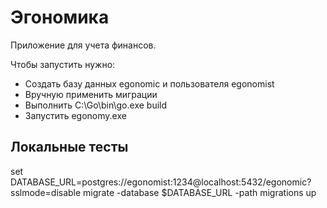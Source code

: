 # Эгономика

Приложение для учета финансов.

Чтобы запустить нужно:
- Создать базу данных egonomic и пользователя egonomist
- Вручную применить миграции
- Выполнить C:\Go\bin\go.exe build
- Запустить egonomy.exe

## Локальные тесты
set DATABASE_URL=postgres://egonomist:1234@localhost:5432/egonomic?sslmode=disable
migrate -database $DATABASE_URL -path migrations up